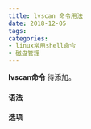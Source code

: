 ```yaml
---
title: lvscan 命令用法
date: 2018-12-05
tags:
categories: 
- linux常用shell命令
- 磁盘管理
---
```

**lvscan命令** 待添加。
<!-- more --> 
#### **语法**


#### **选项**
